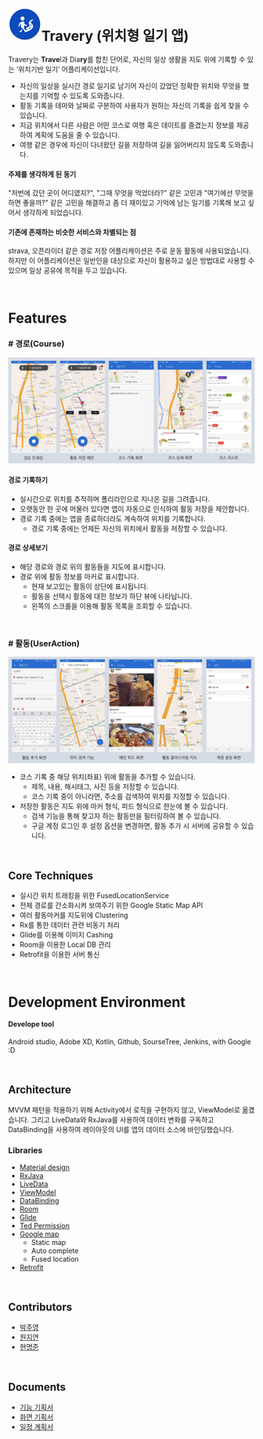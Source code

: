 # ![App icon](./readme_data/app_icon_v1.0.png)Travery (위치형 일기 앱)

Travery는 **Trave**l과 Dia**ry**를 합친 단어로, 자신의 일상 생활을 지도 위에 기록할 수 있는 ‘위치기반 일기’ 어플리케이션입니다.

- 자신의 일상을 실시간 경로 일기로 남기어 자신이 갔었던 정확한 위치와 무엇을 했는지를 기억할 수 있도록 도와줍니다.
- 활동 기록을 테마와 날짜로 구분하여 사용자가 원하는 자신의 기록을 쉽게 찾을 수 있습니다.
- 지금 위치에서 다른 사람은 어떤 코스로 여행 혹은 데이트를 즐겼는지 정보를 제공하여 계획에 도움을 줄 수 있습니다.
- 여행 같은 경우에 자신이 다녀왔던 길을 저장하여 길을 잃어버리지 않도록 도와줍니다.

#### 주제를 생각하게 된 동기

"저번에 갔던 곳이 어디였지?", "그때 무엇을 먹었더라?" 같은 고민과 "여기에선 무엇을 하면 좋을까?" 같은 고민을 해결하고 좀 더 재미있고 기억에 남는 일기를 기록해 보고 싶어서 생각하게 되었습니다.

#### 기존에 존재하는 비슷한 서비스와 차별되는 점

strava, 오픈라이더 같은 경로 저장 어플리케이션은 주로 운동 활동에 사용되었습니다. 하지만 이 어플리케이션은 일반인을 대상으로 자신이 활용하고 싶은 방법대로 사용할 수 있으며 일상 공유에 목적을 두고 있습니다.

<br>

# Features

### # 경로(Course)

![Course](./readme_data/main1.png)

#### 경로 기록하기

- 실시간으로 위치를 추적하며 폴리라인으로 지나온 길을 그려줍니다.
- 오랫동안 한 곳에 머물러 있다면 앱이 자동으로 인식하여 활동 저장을 제안합니다.
- 경로 기록 중에는 앱을 종료하더라도 계속하여 위치를 기록합니다.
  - 경로 기록 중에는 언제든 자신의 위치에서 활동을 저장할 수 있습니다.

#### 경로 상세보기

- 해당 경로와 경로 위의 활동들을 지도에 표시합니다.
- 경로 위에 활동 정보를 마커로 표시합니다.
  - 현재 보고있는 활동이 상단에 표시됩니다.
  - 활동을 선택시 활동에 대한 정보가 하단 뷰에 나타납니다.
  - 왼쪽의 스크롤을 이용해 활동 목록을 조회할 수 있습니다.

<br>

### # 활동(UserAction)

![User Action](./readme_data/main2.png)

- 코스 기록 중 해당 위치(좌표) 위에 활동을 추가할 수 있습니다.
  - 제목, 내용, 해시태그, 사진 등을 저장할 수 있습니다.
  - 코스 기록 중이 아니라면, 주소를 검색하여 위치를 지정할 수 있습니다.
- 저장한 활동은 지도 위에 마커 형식, 피드 형식으로 한눈에 볼 수 있습니다.
  - 검색 기능을 통해 찾고자 하는 활동만을 필터링하여 볼 수 있습니다.
  - 구글 계정 로그인 후 설정 옵션을 변경하면, 활동 추가 시 서버에 공유할 수 있습니다.

<br>

## Core Techniques

- 실시간 위치 트래킹을 위한 FusedLocationService
- 전체 경로를 간소화시켜 보여주기 위한 Google Static Map API
- 여러 활동마커를 지도위에 Clustering
- Rx를 통한 데이터 관련 비동기 처리
- Glide를 이용해 이미지 Cashing
- Room을 이용한 Local DB 관리
- Retrofit을 이용한 서버 통신

<br>

# Development Environment

#### Develope tool

Android studio, Adobe XD, Kotlin, Github, SourseTree, Jenkins, with Google :D

<br>

## Architecture

MVVM 패턴을 적용하기 위해 Activity에서 로직을 구현하지 않고, ViewModel로 옮겼습니다. 그리고 LiveData와 RxJava를 사용하여 데이터 변화를 구독하고 DataBinding을 사용하여 레이아웃의 UI를 앱의 데이터 소스에 바인딩했습니다.

### Libraries

- [Material design](https://material.io/develop/android/docs/building-from-source/)
- [RxJava](https://github.com/ReactiveX/RxAndroid)
- [LiveData](https://developer.android.com/topic/libraries/architecture/livedata)
- [ViewModel](https://developer.android.com/topic/libraries/architecture/viewmodel)
- [DataBinding](https://developer.android.com/topic/libraries/data-binding/)
- [Room](https://developer.android.com/topic/libraries/architecture/room)
- [Glide](https://github.com/bumptech/glide)
- [Ted Permission](https://github.com/ParkSangGwon/TedPermission)
- [Google map](https://developers.google.com/maps/documentation/android-sdk/intro)
  - Static map
  - Auto complete
  - Fused location
- [Retrofit](https://square.github.io/retrofit/)

<br>

## Contributors

- [박주영](https://github.com/park-ju1008)
- [원지연](https://github.com/Onedelay)
- [현명준](https://github.com/myung6024)

<br>

## Documents

- [기능 기획서](https://docs.google.com/presentation/d/1DXavhXVLeU8ka2dPkgo0IMwUVNcy3K3AQOxKI9jtsQI/edit?usp=sharing)
- [화면 기획서](https://xd.adobe.com/view/241f9a86-50b2-4d45-7a09-a49544e8297d-522e/)
- [일정 계획서](https://docs.google.com/spreadsheets/d/1L4kp2iZllHA4a7ph0ld1K2v9Q3nztz7UG0-R9L9LhyI/edit#gid=0)